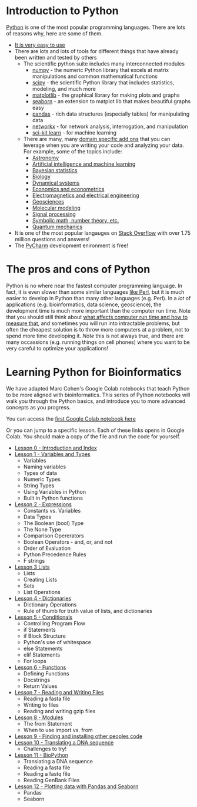 # Introduction to Python

[Python](https://www.python.org) is one of the most popular programming languages. There are lots of reasons why, 
here are some of them.

- [It is very easy to use](https://stackoverflow.blog/2021/07/14/getting-started-with-python/)
- There are lots and lots of tools for different things that have already been written and tested by others
    - The scientific python suite includes many interconnected modules
        - [numpy](http://www.numpy.org/) - the numeric Python library that excels at matrix manipulations and common 
          mathematical functions
        - [scipy](https://www.scipy.org/) - the scientific Python library that includes statistics, 
          modeling, and much more
        - [matplotlib](http://matplotlib.org/) - the graphical library for making plots and graphs
        - [seaborn](https://seaborn.pydata.org/) - an extension to matplot lib that makes beautiful graphs easy 
        - [pandas](http://pandas.pydata.org/) - rich data structures (especially tables) for manipulating data
        - [networkx](https://networkx.github.io/) - for network analysis, interrogation, and manipulation
        - [sci-kit learn](http://scikit-learn.org/) - for machine learning
    - There are many, many [domain specific add ons](https://www.scipy.org/topical-software.html) that you
    can leverage when you are writing your code and analyzing your data. For example, some of the topics include:
        -   [Astronomy](https://www.scipy.org/topical-software.html#astronomy)
        -   [Artificial intelligence and machine learning](https://www.scipy.org/topical-software.html#artificial-intelligence-and-machine-learning)
        -   [Bayesian statistics](https://www.scipy.org/topical-software.html#bayesian-statistics)
        -   [Biology](https://www.scipy.org/topical-software.html#biology-including-neuroscience)
        -   [Dynamical systems](https://www.scipy.org/topical-software.html#dynamical-systems)
        -   [Economics and econometrics](https://www.scipy.org/topical-software.html#economics-and-econometrics)
        -   [Electromagnetics and electrical engineering](https://www.scipy.org/topical-software.html#electromagnetics-and-electrical-engineering)
        -   [Geosciences](https://www.scipy.org/topical-software.html#geosciences)
        -   [Molecular modeling](https://www.scipy.org/topical-software.html#molecular-modeling)
        -   [Signal processing](https://www.scipy.org/topical-software.html#signal-processing)
        -   [Symbolic math, number theory, etc.](https://www.scipy.org/topical-software.html#symbolic-math-number-theory-etc)
        -   [Quantum mechanics](https://www.scipy.org/topical-software.html#quantum-mechanics)
- It is one of the most popular langauges on [Stack Overflow](https://stackoverflow.com/questions/tagged/python) with 
  over 1.75 million questions and answers!
- The [PyCharm](https://www.jetbrains.com/pycharm/) development enironment is free!

# The pros and cons of Python

Python is no where near the fastest computer programming language. In fact, it is even slower than some similar
languages [like Perl](https://stackoverflow.com/questions/12793562/text-processing-python-vs-perl-performance), 
but it is much easier to develop in Python than many other languages (e.g. Perl). In a _lot_ of applications 
(e.g. bioinformatics, data science, geoscience), the development time is much more important than the computer
run time. Note that you should still think about [what affects computer run time and how to measure 
that](https://youtu.be/IgeJmTKQlKs), and sometimes you will run into intractable problems, but often the cheapest
solution is to throw more computers at a problem, not to spend more time developing it. _Note_ this is not always 
true, and there are many occassions (e.g. running things on cell phones) where you want to be very careful to 
optimize your applications!


# Learning Python for Bioinformatics

We have adapted Marc Cohen's Google Colab notebooks that teach Python to be more aligned with bioinformatics. This series of Python notebooks will
walk you through the Python basics, and introduce you to more advanced concepts as you progress.

You can access the [first Google Colab notebook here](https://colab.research.google.com/drive/1tw4j91fG8z_et5atakifenjC7Uge2Uoh) 

Or you can jump to a specific lesson. Each of these links opens in Google Colab. You should make a copy of the file and run the code for yourself.

* [Lesson 0 - Introduction and Index](https://colab.research.google.com/drive/1tw4j91fG8z_et5atakifenjC7Uge2Uoh)
* [Lesson 1 - Variables and Types](https://colab.research.google.com/drive/11rcjrwznjZS-qoFoEcCQYF85PCRtN9dr)
  * Variables
  * Naming variables
  * Types of data
  * Numeric Types
  * String Types
  * Using Variables in Python
  * Built in Python functions
* [Lesson 2 - Expressions](https://colab.research.google.com/drive/1Sm7N8Agf0aFj6qbd6GwenGBaqchZYTug)
  * Constants vs. Variables
  * Data Types
  * The Boolean (bool) Type
  * The None Type
  * Comparison Opererators
  * Boolean Operators - and, or, and not
  * Order of Evaluation
  * Python Precedence Rules
  * F strings
* [Lesson 3 Lists](https://colab.research.google.com/drive/1NbWawPfWAQV2x56rG0SvcMNpXI7sn3R0)
  * Lists
  * Creating Lists
  * Sets
  * List Operations
* [Lesson 4 - Dictionaries](https://colab.research.google.com/drive/1IyjNTpdtwaulP_QXbrCYK8Yd2J3MgCQo)
  * Dictionary Operations
  * Rule of thumb for truth value of lists, and dictionaries
* [Lesson 5 - Conditionals](https://colab.research.google.com/drive/1VmGd4AAb1fBKOjmemYIKnPgu58xGE5so)
  * Controlling Program Flow
  * if Statements
  * if Block Structure
  * Python's use of whitespace
  * else Statements
  * elif Statements
  * For loops
* [Lesson 6 - Functions](https://colab.research.google.com/drive/1iLE4rkhVxige0za_H0ehtb9NNzzxQIwu)
  * Defining Functions
  * Docstrings
  * Return Values
* [Lesson 7 - Reading and Writing Files](https://colab.research.google.com/drive/1Uq9ysM5TxMsiS9vElA53Ihl63ONOYDTA)
  * Reading a fasta file
  * Writing to files
  * Reading and writing gzip files
* [Lesson 8 - Modules](https://colab.research.google.com/drive/1ytI6exHPmHDvtzwRsS-zELWlJBOig9L9)
  * The from Statement
  * When to use import vs. from
* [Lesson 9 - Finding and installing other peoples code](https://colab.research.google.com/drive/1JGRJpUPKkkVukyNvtfEJYVVCcdpkyRLZ)
* [Lesson 10 - Translating a DNA sequence](https://colab.research.google.com/drive/1trXzcwT0VnmdnVQY_Wj9b__pXVY8_7GJ)
  * Challenges to try!
* [Lesson 11 - BioPython](https://colab.research.google.com/drive/1N2WL7WDjUQkb7BLWqKYALWCwsUEAVVdf)
  * Translating a DNA sequence
  * Reading a fasta file
  * Reading a fastq file
  * Reading GenBank Files
* [Lesson 12 - Plotting data with Pandas and Seaborn](https://colab.research.google.com/drive/1Qbff17-gZbktQliV6TaFFupDpfUiAnBE)
  * Pandas
  * Seaborn



